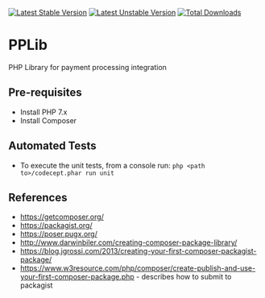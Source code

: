 [![Latest Stable Version](https://poser.pugx.org/gianninasd/pplib/v/stable)](https://packagist.org/packages/gianninasd/pplib) 
[![Latest Unstable Version](https://poser.pugx.org/gianninasd/pplib/v/unstable)](https://packagist.org/packages/gianninasd/pplib) 
[![Total Downloads](https://poser.pugx.org/gianninasd/pplib/downloads)](https://packagist.org/packages/gianninasd/pplib)

PPLib
================
PHP Library for payment processing integration

## Pre-requisites
* Install PHP 7.x
* Install Composer

## Automated Tests
* To execute the unit tests, from a console run: `php <path to>/codecept.phar run unit`

## References
* https://getcomposer.org/
* https://packagist.org/
* https://poser.pugx.org/
* http://www.darwinbiler.com/creating-composer-package-library/
* https://blog.jgrossi.com/2013/creating-your-first-composer-packagist-package/
* https://www.w3resource.com/php/composer/create-publish-and-use-your-first-composer-package.php - describes how to submit to packagist